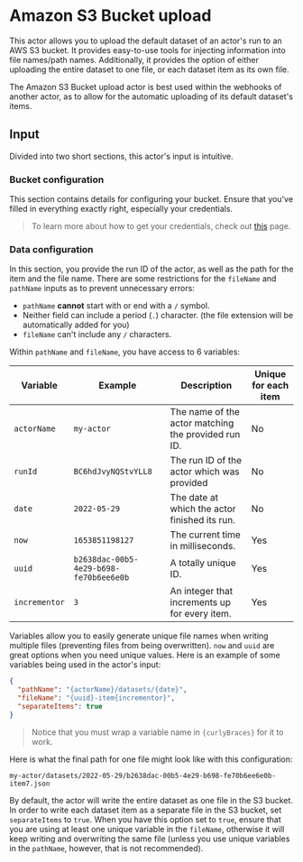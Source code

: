 # Amazon S3 Bucket upload

This actor allows you to upload the default dataset of an actor's run to an AWS S3 bucket. It provides easy-to-use tools for injecting information into file names/path names. Additionally, it provides the option of either uploading the entire dataset to one file, or each dataset item as its own file.

The Amazon S3 Bucket upload actor is best used within the webhooks of another actor, as to allow for the automatic uploading of its default dataset's items.

## Input

Divided into two short sections, this actor's input is intuitive.

### Bucket configuration

This section contains details for configuring your bucket. Ensure that you've filled in everything exactly right, especially your credentials.

> To learn more about how to get your credentials, check out [this](https://docs.aws.amazon.com/powershell/latest/userguide/pstools-appendix-sign-up.html) page.

### Data configuration

In this section, you provide the run ID of the actor, as well as the path for the item and the file name. There are some restrictions for the `fileName` and `pathName` inputs as to prevent unnecessary errors:

-   `pathName` **cannot** start with or end with a `/` symbol.
-   Neither field can include a period (`.`) character. (the file extension will be automatically added for you)
-   `fileName` can't include any `/` characters.

Within `pathName` and `fileName`, you have access to 6 variables:

| Variable      | Example                                | Description                                         | Unique for each item |
| ------------- | -------------------------------------- | --------------------------------------------------- | -------------------- |
| `actorName`   | `my-actor`                             | The name of the actor matching the provided run ID. | No                   |
| `runId`       | `BC6hdJvyNQStvYLL8`                    | The run ID of the actor which was provided          | No                   |
| `date`        | `2022-05-29`                           | The date at which the actor finished its run.       | No                   |
| `now`         | `1653851198127`                        | The current time in milliseconds.                   | Yes                  |
| `uuid`        | `b2638dac-00b5-4e29-b698-fe70b6ee6e0b` | A totally unique ID.                                | Yes                  |
| `incrementor` | `3`                                    | An integer that increments up for every item.       | Yes                  |

Variables allow you to easily generate unique file names when writing multiple files (preventing files from being overwritten). `now` and `uuid` are great options when you need unique values. Here is an example of some variables being used in the actor's input:

```JSON
{
  "pathName": "{actorName}/datasets/{date}",
  "fileName": "{uuid}-item{incrementor}",
  "separateItems": true
}
```

> Notice that you must wrap a variable name in `{curlyBraces}` for it to work.

Here is what the final path for one file might look like with this configuration:

```text
my-actor/datasets/2022-05-29/b2638dac-00b5-4e29-b698-fe70b6ee6e0b-item7.json
```

By default, the actor will write the entire dataset as one file in the S3 bucket. In order to write each dataset item as a separate file in the S3 bucket, set `separateItems` to `true`. When you have this option set to `true`, ensure that you are using at least one unique variable in the `fileName`, otherwise it will keep writing and overwriting the same file (unless you use unique variables in the `pathName`, however, that is not recommended).
